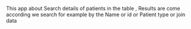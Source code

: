 This app about Search details of patients in the table , Results are come according we search for example by the Name or id or Patient type or join data
